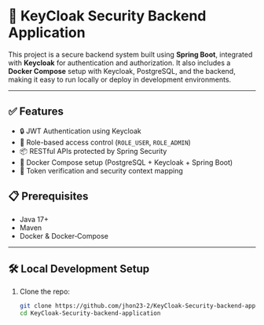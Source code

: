 # 🔐 KeyCloak Security Backend Application

This project is a secure backend system built using **Spring Boot**, integrated with **Keycloak** for authentication and authorization. It also includes a **Docker Compose** setup with Keycloak, PostgreSQL, and the backend, making it easy to run locally or deploy in development environments.

---

## ✅ Features

- 🔒 JWT Authentication using Keycloak
- 🔑 Role-based access control (`ROLE_USER`, `ROLE_ADMIN`)
- 📦 RESTful APIs protected by Spring Security
- 🐳 Docker Compose setup (PostgreSQL + Keycloak + Spring Boot)
- 🔄 Token verification and security context mapping


## 📋 Prerequisites

- Java 17+
- Maven
- Docker & Docker‑Compose

---

## 🛠️ Local Development Setup

1. Clone the repo:
   ```bash
   git clone https://github.com/jhon23-2/KeyCloak-Security-backend-application.git
   cd KeyCloak-Security-backend-application

